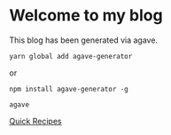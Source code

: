 # Welcome to my blog

This blog has been generated via agave.

`yarn global add agave-generator`

or

`npm install agave-generator -g`

`agave`

[Quick Recipes]('quick-recipes')
